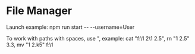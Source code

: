 # File Manager

Launch example: npm run start -- --username=User

To work with paths with spaces, use ", example:
cat "f:\1 2\1 2.5",
rn "1 2.5" 3.3,
mv "1 2.k5" f:\1
